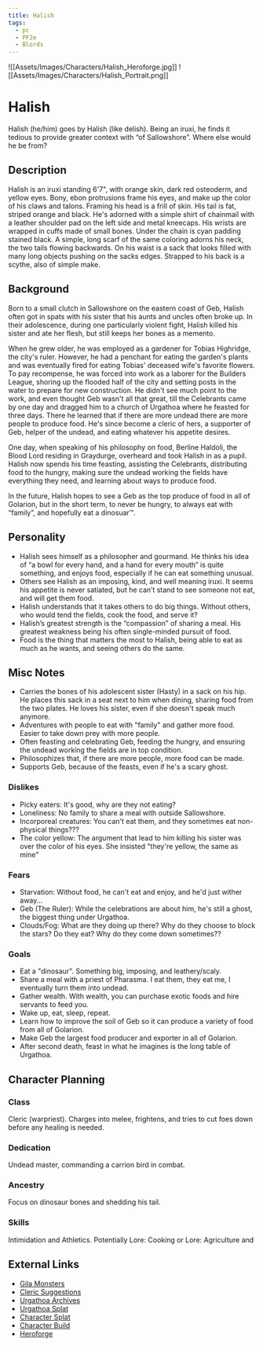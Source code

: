 ```yaml
---
title: Halish
tags:
  - pc
  - PF2e
  - Blords
---
```

![[Assets/Images/Characters/Halish_Heroforge.jpg]]
 ![[Assets/Images/Characters/Halish_Portrait.png]]
# Halish
Halish (he/him) goes by Halish (like delish). Being an iruxi, he finds it tedious to provide greater context with “of Sallowshore”. Where else would he be from?
## Description
Halish is an iruxi standing 6'7", with orange skin, dark red osteoderm, and yellow eyes. Bony, ebon protrusions frame his eyes, and make up the color of his claws and talons. Framing his head is a frill of skin. His tail is fat, striped orange and black. He's adorned with a simple shirt of chainmail with a leather shoulder pad on the left side and metal kneecaps. His wrists are wrapped in cuffs made of small bones. Under the chain is cyan padding stained black. A simple, long scarf of the same coloring adorns his neck, the two tails flowing backwards. On his waist is a sack that looks filled with many long objects pushing on the sacks edges. Strapped to his back is a scythe, also of simple make.
## Background
Born to a small clutch in Sallowshore on the eastern coast of Geb, Halish often got in spats with his sister that his aunts and uncles often broke up. In their adolescence, during one particularly violent fight, Halish killed his sister and ate her flesh, but still keeps her bones as a memento. 

When he grew older, he was employed as a gardener for Tobias Highridge, the city's ruler. However, he had a penchant for eating the garden's plants and was eventually fired for eating Tobias' deceased wife's favorite flowers. To pay recompense, he was forced into work as a laborer for the Builders League, shoring up the flooded half of the city and setting posts in the water to prepare for new construction. He didn't see much point to the work, and even thought Geb wasn't all that great, till the Celebrants came by one day and dragged him to a church of Urgathoa where he feasted for three days. There he learned that if there are more undead there are more people to produce food. He's since become a cleric of hers, a supporter of Geb, helper of the undead, and eating whatever his appetite desires. 

One day, when speaking of his philosophy on food, Berline Haldoli, the Blood Lord residing in Graydurge, overheard and took Halish in as a pupil. Halish now spends his time feasting, assisting the Celebrants, distributing food to the hungry, making sure the undead working the fields have everything they need, and learning about ways to produce food.

In the future, Halish hopes to see a Geb as the top produce of food in all of Golarion, but in the short term, to never be hungry, to always eat with “family”, and hopefully eat a dinosuar™.

## Personality
- Halish sees himself as a philosopher and gourmand. He thinks his idea of “a bowl for every hand, and a hand for every mouth” is quite something, and enjoys food, especially if he can eat something unusual.
- Others see Halish as an imposing, kind, and well meaning iruxi. It seems his appetite is never satiated, but he can’t stand to see someone not eat, and will get them food.
- Halish understands that it takes others to do big things. Without others, who would tend the fields, cook the food, and serve it?
- Halish’s greatest strength is the “compassion” of sharing a meal. His greatest weakness being his often single-minded pursuit of food.
- Food is the thing that matters the most to Halish, being able to eat as much as he wants, and seeing others do the same.
## Misc Notes
- Carries the bones of his adolescent sister (Hasty) in a sack on his hip. He places this sack in a seat next to him when dining, sharing food from the two plates. He loves his sister, even if she doesn't speak much anymore.
- Adventures with people to eat with "family" and gather more food. Easier to take down prey with more people.
- Often feasting and celebrating Geb, feeding the hungry, and ensuring the undead working the fields are in top condition.
- Philosophizes that, if there are more people, more food can be made.
- Supports Geb, because of the feasts, even if he's a scary ghost.
### Dislikes
- Picky eaters: It's good, why are they not eating?
- Loneliness: No family to share a meal with outside Sallowshore.
- Incorporeal creatures: You can't eat them, and they sometimes eat non-physical things???
- The color yellow: The argument that lead to him killing his sister was over the color of his eyes. She insisted "they're yellow, the same as mine" 
### Fears
- Starvation: Without food, he can't eat and enjoy, and he'd just wither away...
- Geb (The Ruler): While the celebrations are about him, he's still a ghost, the biggest thing under Urgathoa.
- Clouds/Fog: What are they doing up there? Why do they choose to block the stars? Do they eat? Why do they come down sometimes??
### Goals
- Eat a "dinosaur". Something big, imposing, and leathery/scaly.
- Share a meal with a priest of Pharasma. I eat them, they eat me, I eventually turn them into undead.
- Gather wealth. With wealth, you can purchase exotic foods and hire servants to feed you.
- Wake up, eat, sleep, repeat.
- Learn how to improve the soil of Geb so it can produce a variety of food from all of Golarion.
- Make Geb the largest food producer and exporter in all of Golarion.
- After second death, feast in what he imagines is the long table of Urgathoa.

## Character Planning
### Class
Cleric (warpriest). Charges into melee, frightens, and tries to cut foes down before any healing is needed.
### Dedication
Undead master, commanding a carrion bird in combat.
### Ancestry
Focus on dinosaur bones and shedding his tail.
### Skills
Intimidation and Athletics. Potentially Lore: Cooking or Lore: Agriculture and 

## External Links
- [Gila Monsters](https://en.wikipedia.org/wiki/Gila_monster)
- [Cleric Suggestions](https://rpgbot.net/p2/characters/classes/cleric/#cleric-feats)
- [Urgathoa Archives](https://2e.aonprd.com/Deities.aspx?ID=19)
- [Urgathoa Splat](https://pathfinderwiki.com/wiki/Urgathoa)
- [Character Splat](https://docs.google.com/document/d/10zdoyMfw97yc2LC2KkE5Slem6l3CdyddDfQOuWAlH2s/edit)
- [Character Build](https://pathbuilder2e.com/launch.html?build=764781)
- [Heroforge](https://www.heroforge.com/load_config%3D47355167/)